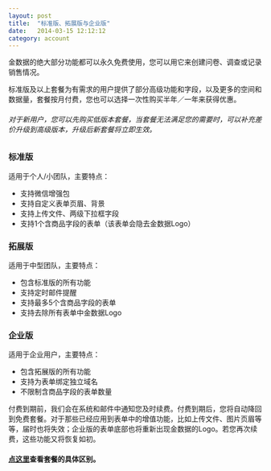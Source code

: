 ```yaml
---
layout: post
title:  "标准版、拓展版与企业版"
date:   2014-03-15 12:12:12
category: account
---
```


金数据的绝大部分功能都可以永久免费使用，您可以用它来创建问卷、调查或记录销售情况。

标准版及以上套餐为有需求的用户提供了部分高级功能和字段，以及更多的空间和数据量，套餐按月付费，您也可以选择一次性购买半年／一年来获得优惠。

###### 对于新用户，您可以先购买低版本套餐，当套餐无法满足您的需要时，可以补充差价升级到高级版本，升级后新套餐将立即生效。

### 标准版

   适用于个人/小团队，主要特点：
  
* 支持微信增强包  
* 支持自定义表单页眉、背景
* 支持上传文件、两级下拉框字段 
* 支持1个含商品字段的表单（该表单会隐去金数据Logo）

### 拓展版

   适用于中型团队，主要特点：

* 包含标准版的所有功能
* 支持定时邮件提醒
* 支持最多5个含商品字段的表单
* 支持去除所有表单中金数据Logo

### 企业版

   适用于企业用户，主要特点：

* 包含拓展版的所有功能
* 支持为表单绑定独立域名
* 不限制含商品字段的表单数量

付费到期前，我们会在系统和邮件中通知您及时续费。付费到期后，您将自动降回到免费套餐。对于那些已经应用到表单中的增值功能，比如上传文件、图片页眉等等，届时也将失效；企业版的表单底部也将重新出现金数据的Logo。若您再次续费，这些功能又将恢复如初。

#### [点这里](https://jinshuju.net/plan)查看套餐的具体区别。
